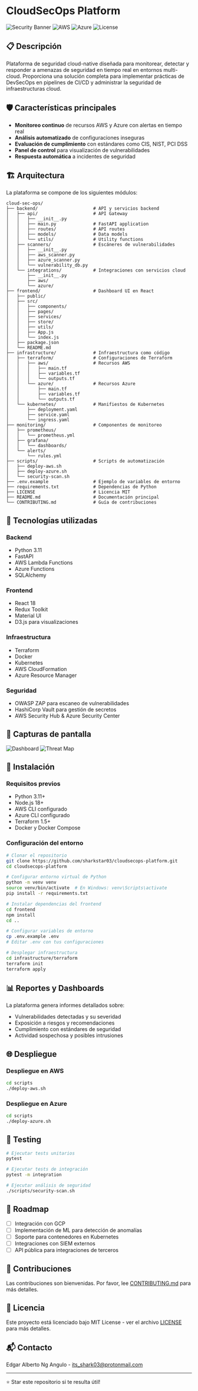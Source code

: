 # CloudSecOps Platform

![Security Banner](https://img.shields.io/badge/Security-Platform-blue)
![AWS](https://img.shields.io/badge/AWS-Integrated-orange)
![Azure](https://img.shields.io/badge/Azure-Ready-blue)
![License](https://img.shields.io/badge/License-MIT-green)

## 📋 Descripción

Plataforma de seguridad cloud-native diseñada para monitorear, detectar y responder a amenazas de seguridad en tiempo real en entornos multi-cloud. Proporciona una solución completa para implementar prácticas de DevSecOps en pipelines de CI/CD y administrar la seguridad de infraestructuras cloud.

## 🛡️ Características principales

- **Monitoreo continuo** de recursos AWS y Azure con alertas en tiempo real
- **Análisis automatizado** de configuraciones inseguras
- **Evaluación de cumplimiento** con estándares como CIS, NIST, PCI DSS
- **Panel de control** para visualización de vulnerabilidades
- **Respuesta automática** a incidentes de seguridad

## 🏗️ Arquitectura

La plataforma se compone de los siguientes módulos:

```
cloud-sec-ops/
├── backend/                     # API y servicios backend
│   ├── api/                     # API Gateway
│   │   ├── __init__.py
│   │   ├── main.py              # FastAPI application
│   │   ├── routes/              # API routes
│   │   ├── models/              # Data models
│   │   └── utils/               # Utility functions
│   ├── scanners/                # Escáneres de vulnerabilidades
│   │   ├── __init__.py
│   │   ├── aws_scanner.py
│   │   ├── azure_scanner.py
│   │   └── vulnerability_db.py
│   └── integrations/            # Integraciones con servicios cloud
│       ├── __init__.py
│       ├── aws/
│       └── azure/
├── frontend/                    # Dashboard UI en React
│   ├── public/
│   ├── src/
│   │   ├── components/
│   │   ├── pages/
│   │   ├── services/
│   │   ├── store/
│   │   ├── utils/
│   │   ├── App.js
│   │   └── index.js
│   ├── package.json
│   └── README.md
├── infrastructure/              # Infraestructura como código
│   ├── terraform/               # Configuraciones de Terraform
│   │   ├── aws/                 # Recursos AWS
│   │   │   ├── main.tf
│   │   │   ├── variables.tf
│   │   │   └── outputs.tf
│   │   └── azure/               # Recursos Azure
│   │       ├── main.tf
│   │       ├── variables.tf
│   │       └── outputs.tf
│   └── kubernetes/              # Manifiestos de Kubernetes
│       ├── deployment.yaml
│       ├── service.yaml
│       └── ingress.yaml
├── monitoring/                  # Componentes de monitoreo
│   ├── prometheus/
│   │   └── prometheus.yml
│   ├── grafana/
│   │   └── dashboards/
│   └── alerts/
│       └── rules.yml
├── scripts/                     # Scripts de automatización
│   ├── deploy-aws.sh
│   ├── deploy-azure.sh
│   └── security-scan.sh
├── .env.example                 # Ejemplo de variables de entorno
├── requirements.txt             # Dependencias de Python
├── LICENSE                      # Licencia MIT
├── README.md                    # Documentación principal
└── CONTRIBUTING.md              # Guía de contribuciones
```

## 🚀 Tecnologías utilizadas

### Backend
- Python 3.11
- FastAPI
- AWS Lambda Functions
- Azure Functions
- SQLAlchemy

### Frontend
- React 18
- Redux Toolkit
- Material UI
- D3.js para visualizaciones

### Infraestructura
- Terraform
- Docker
- Kubernetes
- AWS CloudFormation
- Azure Resource Manager

### Seguridad
- OWASP ZAP para escaneo de vulnerabilidades
- HashiCorp Vault para gestión de secretos
- AWS Security Hub & Azure Security Center

## 📸 Capturas de pantalla

![Dashboard](https://via.placeholder.com/800x400?text=Security+Dashboard)
![Threat Map](https://via.placeholder.com/800x400?text=Threat+Detection+Map)

## 🔧 Instalación

### Requisitos previos
- Python 3.11+
- Node.js 18+
- AWS CLI configurado
- Azure CLI configurado
- Terraform 1.5+
- Docker y Docker Compose

### Configuración del entorno

```bash
# Clonar el repositorio
git clone https://github.com/sharkstar03/cloudsecops-platform.git
cd cloudsecops-platform

# Configurar entorno virtual de Python
python -m venv venv
source venv/bin/activate  # En Windows: venv\Scripts\activate
pip install -r requirements.txt

# Instalar dependencias del frontend
cd frontend
npm install
cd ..

# Configurar variables de entorno
cp .env.example .env
# Editar .env con tus configuraciones

# Desplegar infraestructura
cd infrastructure/terraform
terraform init
terraform apply
```

## 📊 Reportes y Dashboards

La plataforma genera informes detallados sobre:
- Vulnerabilidades detectadas y su severidad
- Exposición a riesgos y recomendaciones
- Cumplimiento con estándares de seguridad
- Actividad sospechosa y posibles intrusiones

## 🌐 Despliegue

### Despliegue en AWS
```bash
cd scripts
./deploy-aws.sh
```

### Despliegue en Azure
```bash
cd scripts
./deploy-azure.sh
```

## 🧪 Testing

```bash
# Ejecutar tests unitarios
pytest

# Ejecutar tests de integración
pytest -m integration

# Ejecutar análisis de seguridad
./scripts/security-scan.sh
```

## 📝 Roadmap

- [ ] Integración con GCP
- [ ] Implementación de ML para detección de anomalías
- [ ] Soporte para contenedores en Kubernetes
- [ ] Integraciones con SIEM externos
- [ ] API pública para integraciones de terceros

## 🤝 Contribuciones

Las contribuciones son bienvenidas. Por favor, lee [CONTRIBUTING.md](CONTRIBUTING.md) para más detalles.

## 📜 Licencia

Este proyecto está licenciado bajo MIT License - ver el archivo [LICENSE](LICENSE) para más detalles.

## 📬 Contacto

Edgar Alberto Ng Angulo - [its_shark03@protonmail.com](mailto:its_shark03@protonmail.com)

---

⭐ Star este repositorio si te resulta útil!
